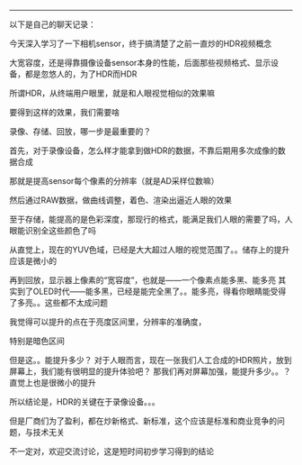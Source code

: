 

---

以下是自己的聊天记录：

今天深入学习了一下相机sensor，终于搞清楚了之前一直炒的HDR视频概念

大宽容度，还是得靠摄像设备sensor本身的性能，后面那些视频格式、显示设备，都是忽悠人的，为了HDR而HDR

 所谓HDR，从终端用户眼里，就是和人眼视觉相似的效果嘛

要得到这样的效果，我们需要啥

录像、存储、回放，哪一步是最重要的？ 

首先，对于录像设备，怎么样才能拿到做HDR的数据，不靠后期用多次成像的数据合成

 那就是提高sensor每个像素的分辨率（就是AD采样位数嘛）

然后通过RAW数据，做曲线调整，着色、渲染出逼近人眼的效果

 至于存储，能提高的是色彩深度，那现行的格式，能满足我们人眼的需要了吗，人眼能识别全这些颜色了吗

从直觉上，现在的YUV色域，已经是大大超过人眼的视觉范围了。。储存上的提升应该是微小的

再到回放，显示器上像素的“宽容度”，也就是——一个像素点能多黑、能多亮
其实到了OLED时代——能多黑，已经是能完全黑了。。能多亮，得看你眼睛能受得了多亮。。这些都不太成问题

我觉得可以提升的点在于亮度区间里，分辨率的准确度，

特别是暗色区间

但是这。。能提升多少？ 对于人眼而言，现在一张我们人工合成的HDR照片，放到屏幕上，我们能有很明显的提升体验吧？
那我们再对屏幕加强，能提升多少。。？
直觉上也是很微小的提升

 所以结论是，HDR的关键在于录像设备。。。

但是厂商们为了盈利，都在炒新格式、新标准，这个应该是标准和商业竞争的问题，与技术无关

不一定对，欢迎交流讨论，这是短时间初步学习得到的结论